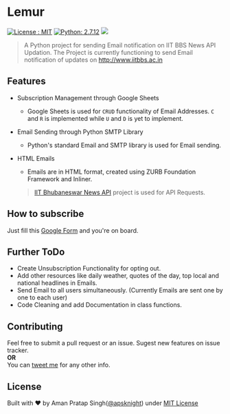 Lemur
=====

[![License : MIT](https://img.shields.io/npm/l/express.svg)](http://aps.mit-license.org)
[![Python: 2.7.12](https://img.shields.io/badge/Python-2.7.12-red.svg)](https://www.python.org/downloads/release/python-2712/)
![](https://img.shields.io/badge/Heroku-deployed-brightgreen.svg)

>A Python project for sending Email notification on IIT BBS News API Updation. The Project is currently functioning to send Email notification of updates on <http://www.iitbbs.ac.in>

## Features
* Subscription Management through Google Sheets
	* Google Sheets is used for `CRUD` functionality of Email Addresses. `C` and `R` is implemented while `U` and `D` is yet to implement.
* Email Sending through Python SMTP Library
	* Python's standard Email and SMTP library is used for Email sending.
* HTML Emails
	* Emails are in HTML format, created using ZURB Foundation Framework and Inliner.  
  
  
  
  >[IIT Bhubaneswar News API](http://amanpratapsingh.in/IITBBSNewsAPI) project is used for API Requests.

## How to subscribe
Just fill this [Google Form](https://drive.google.com/open?id=1eWPAZ1T_eSPM8YMXR8GKDfAEazQYge3obBrW0qZHuok) and you're on board.

## Further ToDo
* Create Unsubscription Functionality for opting out.
* Add other resources like daily weather, quotes of the day, top local and national headlines in Emails.
* Send Email to all users simultaneously. (Currently Emails are sent one by one to each user)
* Code Cleaning and add Documentation in class functions.

## Contributing
Feel free to submit a pull request or an issue. Sugest new features on issue tracker.  
**OR**  
You can [tweet me](https://twitter.com/ultimateaps) for any other info.

## License

Built with ♥ by Aman Pratap Singh([@apsknight](http://amanpratapsingh.in)) under [MIT License](http://aps.mit-license.org/)
